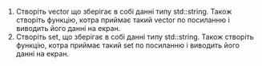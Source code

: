 1. Створіть vector що зберігає в собі данні типу std::string. Також створіть функцію, котра приймає такий vector по посиланню і виводить його данні на екран.  
2. Створіть set, що зберігає в собі данні типу std::string. Також створіть функцію, котра приймає такий set по посиланню і виводить його данні на екран.  

